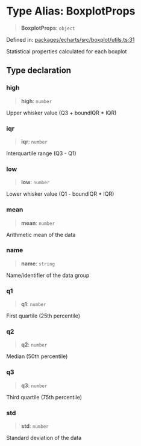 # Type Alias: BoxplotProps

> **BoxplotProps**: `object`

Defined in: [packages/echarts/src/boxplot/utils.ts:31](https://github.com/GeoDaCenter/openassistant/blob/2c7e2a603db0fcbd6603996e5ea15006191c5f7f/packages/echarts/src/boxplot/utils.ts#L31)

Statistical properties calculated for each boxplot

## Type declaration

### high

> **high**: `number`

Upper whisker value (Q3 + boundIQR * IQR)

### iqr

> **iqr**: `number`

Interquartile range (Q3 - Q1)

### low

> **low**: `number`

Lower whisker value (Q1 - boundIQR * IQR)

### mean

> **mean**: `number`

Arithmetic mean of the data

### name

> **name**: `string`

Name/identifier of the data group

### q1

> **q1**: `number`

First quartile (25th percentile)

### q2

> **q2**: `number`

Median (50th percentile)

### q3

> **q3**: `number`

Third quartile (75th percentile)

### std

> **std**: `number`

Standard deviation of the data
